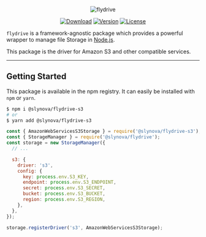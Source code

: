 <p align="center">
  <img src="https://user-images.githubusercontent.com/2793951/54391096-418f4500-46a4-11e9-8d0c-b00ff7ba4198.png" alt="flydrive">
</p>

<p align="center">
  <a href="https://www.npmjs.com/package/@slynova/flydrive-s3"><img src="https://img.shields.io/npm/dm/@slynova/flydrive-s3.svg?style=flat-square" alt="Download"></a>
  <a href="https://www.npmjs.com/package/@slynova/flydrive-s3"><img src="https://img.shields.io/npm/v/@slynova/flydrive-s3.svg?style=flat-square" alt="Version"></a>
  <a href="https://opensource.org/licenses/MIT"><img src="https://img.shields.io/npm/l/@slynova/flydrive-s3.svg?style=flat-square" alt="License"></a>
</p>

`flydrive` is a framework-agnostic package which provides a powerful wrapper to manage file Storage in [Node.js](https://nodejs.org).

This package is the driver for Amazon S3 and other compatible services.

---

## Getting Started

This package is available in the npm registry.
It can easily be installed with `npm` or `yarn`.

```bash
$ npm i @slynova/flydrive-s3
# or
$ yarn add @slynova/flydrive-s3
```

```javascript
const { AmazonWebServicesS3Storage } = require('@slynova/flydrive-s3');
const { StorageManager } = require('@slynova/flydrive');
const storage = new StorageManager({
  // ...

  s3: {
    driver: 's3',
    config: {
      key: process.env.S3_KEY,
      endpoint: process.env.S3_ENDPOINT,
      secret: process.env.S3_SECRET,
      bucket: process.env.S3_BUCKET,
      region: process.env.S3_REGION,
    },
  },
});

storage.registerDriver('s3', AmazonWebServicesS3Storage);
```

